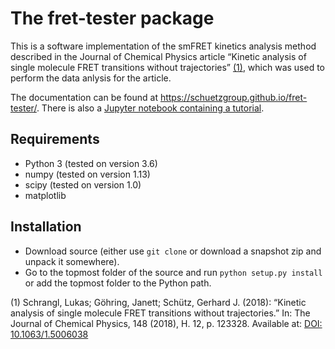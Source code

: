 The fret-tester package
=======================

This is a software implementation of the smFRET kinetics analysis method
described in the Journal of Chemical Physics article “Kinetic analysis of
single molecule FRET transitions without trajectories” [(1)](#Schrangl2018),
which was used to perform the data anlysis for the article.

The documentation can be found at https://schuetzgroup.github.io/fret-tester/.
There is also a
[Jupyter notebook containing a tutorial](https://github.com/schuetzgroup/fret-tester/blob/master/Tutorial.ipynb).


Requirements
------------
- Python 3 (tested on version 3.6)
- numpy (tested on version 1.13)
- scipy (tested on version 1.0)
- matplotlib


Installation
------------
- Download source (either use `git clone` or download a snapshot zip and unpack
  it somewhere).
- Go to the topmost folder of the source and run `python setup.py install`
  or add the topmost folder to the Python path.


<a name="Schrangl2018"></a>(1) Schrangl, Lukas; Göhring, Janett; Schütz,
  Gerhard J. (2018):
  “Kinetic analysis of single molecule FRET transitions without trajectories.”
  In: The Journal of Chemical Physics, 148 (2018), H. 12, p. 123328.
  Available at: [DOI: 10.1063/1.5006038](https://doi.org/10.1063/1.5006038>)

